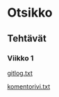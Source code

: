# Otsikko
## Tehtävät
### Viikko 1
[gitlog.txt](https://github.com/vilsuo/ot-harjoitustyo/blob/master/laskarit/viikko1/gitlog.txt)

[komentorivi.txt](https://github.com/vilsuo/ot-harjoitustyo/blob/master/laskarit/viikko1/komentorivi.txt)
